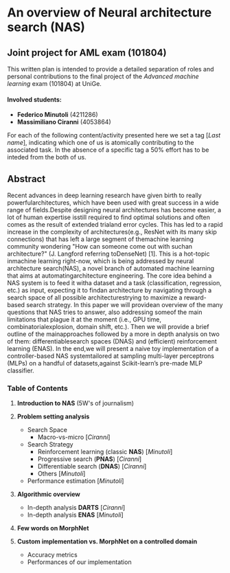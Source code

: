 # An overview of Neural architecture search (NAS)

## Joint project for AML exam (101804)

This written plan is intended to provide a detailed separation of roles and personal contributions to the final project of the *Advanced machine learning* exam (101804) at UniGe.

#### Involved students:
 + **Federico Minutoli** (4211286) 
 + **Massimiliano Ciranni** (4053864)

For each of the following content/activity presented here we set a tag [*Last name*], indicating which one of us is atomically contributing to the associated task. In the absence of a specific tag a 50% effort has to be inteded from the both of us.
## Abstract

Recent advances in deep learning research have given birth to really powerfularchitectures, which have been used with great success in a wide range of fields.Despite designing neural architectures has become easier, a lot of human expertise isstill required to find optimal solutions and often comes as the result of extended trialand error cycles. This has led to a rapid increase in the complexity of architectures(e.g., ResNet with its many skip connections) that has left a large segment of themachine learning community wondering "How can someone come out with suchan architecture?" (J. Langford referring toDenseNet) [1]. This is a hot-topic inmachine learning right-now, which is being addressed by neural architecture search(NAS), a novel branch of automated machine learning that aims at automatingarchitecture engineering.  The core idea behind a NAS system is to feed it witha dataset and a task (classification, regression, etc.) as input, expecting it to findan architecture by navigating through a search space of all possible architecturestrying to maximize a reward-based search strategy. In this paper we will providean overview of the many questions that NAS tries to answer, also addressing someof the main limitations that plague it at the moment (i.e., GPU time, combinatorialexplosion, domain shift, etc.).  Then we will provide a brief outline of the mainapproaches followed by a more in depth analysis on two of them: differentiablesearch spaces (DNAS) and (efficient) reinforcement learning (ENAS). In the end,we will present a naive toy implementation of a controller-based NAS systemtailored at sampling multi-layer perceptrons (MLPs) on a handful of datasets,against Scikit-learn’s pre-made MLP classifier.

### Table of Contents

1. **Introduction to NAS** (5W's of journalism) 

2. **Problem setting analysis**
	* Search Space
		* Macro-vs-micro [*Ciranni*] 
	* Search Strategy
		* Reinforcement learning (classic **NAS**) [*Minutoli*]
		* Progressive search (**PNAS**) [*Ciranni*] 
		* Differentiable search (**DNAS**) [*Ciranni*]
		* Others [*Minutoli*]
	* Performance estimation [*Minutoli*]		
		
3. **Algorithmic overview**
	- In-depth analysis **DARTS** [*Ciranni*]
	- In-depth analysis **ENAS** [*Minutoli*]
	
4. **Few words on MorphNet**

5. **Custom implementation vs. MorphNet on a controlled domain**
	- Accuracy metrics
	- Performances of our implementation
